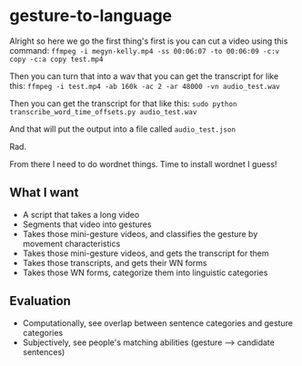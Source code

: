 # gesture-to-language


Alright so here we go the first thing's first is you can cut a video using this command:
`ffmpeg -i megyn-kelly.mp4 -ss 00:06:07 -to 00:06:09 -c:v copy -c:a copy test.mp4`

Then you can turn that into a wav that you can get the transcript for like this:
`ffmpeg -i test.mp4 -ab 160k -ac 2 -ar 48000 -vn audio_test.wav`

Then you can get the transcript for that like this:
`sudo python transcribe_word_time_offsets.py audio_test.wav`

And that will put the output into a file called `audio_test.json`

Rad.

From there I need to do wordnet things. Time to install wordnet I guess!




## What I want
* A script that takes a long video
* Segments that video into gestures
* Takes those mini-gesture videos, and classifies the gesture by movement characteristics
* Takes those mini-gesture videos, and gets the transcript for them
* Takes those transcripts, and gets their WN forms
* Takes those WN forms, categorize them into linguistic categories


## Evaluation
* Computationally, see overlap between sentence categories and gesture categories
* Subjectively, see people's matching abilities (gesture --> candidate sentences)
